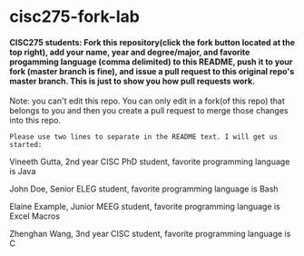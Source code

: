 # cisc275-fork-lab

#### CISC275 students: Fork this repository(click the fork button located at the top right), add your name, year and degree/major, and favorite progamming language (comma delimited) to this README, push it to your fork (master branch is fine), and issue a pull request to this original repo's master branch. This is just to show you how pull requests work. 

Note: you can't edit this repo. You can only edit in a fork(of this repo) that belongs to you and then you create a pull request to merge those changes into this repo.

```Please use two lines to separate in the README text. I will get us started:```

Vineeth Gutta, 2nd year CISC PhD student, favorite programming language is Java

John Doe, Senior ELEG student, favorite programming language is Bash

Elaine Example, Junior MEEG student, favorite programming language is Excel Macros


Zhenghan Wang, 3nd year CISC student, favorite programming language is C
